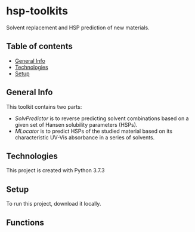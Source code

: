 # hsp-toolkits
Solvent replacement and HSP prediction of new materials.

## Table of contents
* [General Info](#general-info)
* [Technologies](#technologies)
* [Setup](#setup)

## General Info
This toolkit contains two parts:
* *SolvPredictor* is to reverse predicting solvent combinations based on a given set of Hansen solubility parameters (HSPs).
* *MLocator* is to predict HSPs of the studied material based on its characteristic UV-Vis absorbance in a series of solvents.

## Technologies
This project is created with Python 3.7.3

## Setup
To run this project, download it locally.

## Functions 
###
